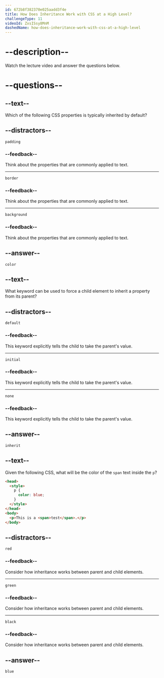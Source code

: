 ```yaml
---
id: 672b8f382370e025aadd3f4e
title: How Does Inheritance Work with CSS at a High Level?
challengeType: 11
videoId: ZxsISsy8MnM
dashedName: how-does-inheritance-work-with-css-at-a-high-level
---
```


# --description--

Watch the lecture video and answer the questions below.

# --questions--

## --text--

Which of the following CSS properties is typically inherited by default?

## --distractors--

`padding`

### --feedback--

Think about the properties that are commonly applied to text.

---

`border`

### --feedback--

Think about the properties that are commonly applied to text.

---

`background`

### --feedback--

Think about the properties that are commonly applied to text.

## --answer--

`color`

## --text--

What keyword can be used to force a child element to inherit a property from its parent?

## --distractors--

`default`

### --feedback--

This keyword explicitly tells the child to take the parent's value.

---

`initial`

### --feedback--

This keyword explicitly tells the child to take the parent's value.

---

`none`

### --feedback--

This keyword explicitly tells the child to take the parent's value.

## --answer--

`inherit`

## --text--

Given the following CSS, what will be the color of the `span` text inside the `p`?

```html
<head>
  <style>
    p {
      color: blue;
    }
  </style>
</head>
<body>
  <p>This is a <span>test</span>.</p>
</body>
```

## --distractors--

`red`

### --feedback--

Consider how inheritance works between parent and child elements.

---

`green`

### --feedback--

Consider how inheritance works between parent and child elements.

---

`black`

### --feedback--

Consider how inheritance works between parent and child elements.

## --answer--

`blue`

